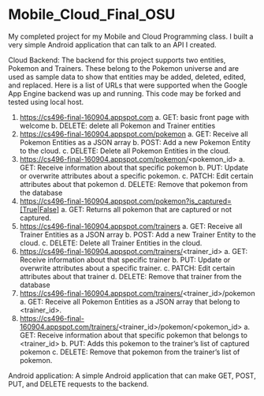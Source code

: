 # Mobile_Cloud_Final_OSU
My completed project for my Mobile and Cloud Programming class. I built a very simple Android application that can talk to an API I created. 

Cloud Backend:
The backend for this project supports two entities, Pokemon and Trainers. These belong to the Pokemon universe and are used as sample data to show that entities may be added, deleted, edited, and replaced. Here is a list of URLs that were supported when the Google App Engine backend was up and running. This code may be forked and tested using local host.

1.	https://cs496-final-160904.appspot.com
  a.	GET: basic front page with welcome
  b.	DELETE: delete all Pokemon and Trainer entities
2.	https://cs496-final-160904.appspot.com/pokemon
  a.	GET: Receive all Pokemon Entities as a JSON array
  b.	POST: Add a new Pokemon Entity to the cloud.
  c.	DELETE: Delete all Pokemon Entities in the cloud.
3.	https://cs496-final-160904.appspot.com/pokemon/<pokemon_id>
  a.	GET: Receive information about that specific pokemon
  b.	PUT:  Update or overwrite attributes about a specific pokemon.
  c.	PATCH: Edit certain attributes about that pokemon
  d.	DELETE: Remove that pokemon from the database
4.	https://cs496-final-160904.appspot.com/pokemon?is_captured=[True|False]
  a.	GET: Returns all pokemon that are captured or not captured.
5.	https://cs496-final-160904.appspot.com/trainers
  a.	GET: Receive all Trainer Entities as a JSON array
  b.	POST: Add a new Trainer Entity to the cloud.
  c.	DELETE: Delete all Trainer Entities in the cloud.
6.	https://cs496-final-160904.appspot.com/trainers/<trainer_id>
  a.	GET: Receive information about that specific trainer
  b.	PUT:  Update or overwrite attributes about a specific trainer.
  c.	PATCH: Edit certain attributes about that trainer
  d.	DELETE: Remove that trainer from the database
7.	https://cs496-final-160904.appspot.com/trainers/<trainer_id>/pokemon
  a.	GET: Receive all Pokemon Entities as a JSON array that belong to <trainer_id>.
8.	https://cs496-final-160904.appspot.com/trainers/<trainer_id>/pokemon/<pokemon_id>
  a.	GET: Receive information about that specific pokemon that belongs to <trainer_id>
  b.	PUT:  Adds this pokemon to the trainer’s list of captured pokemon
  c.	DELETE: Remove that pokemon from the trainer’s list of pokemon.

Android application:
A simple Android application that can make GET, POST, PUT, and DELETE requests to the backend. 

